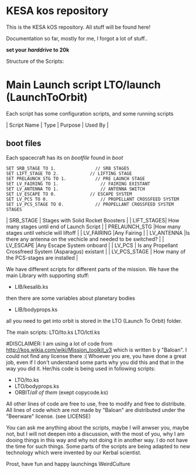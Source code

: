 # KESA kos repository
This is the KESA kOS repository. All stuff will be found here!

Documentation so far, mostly for me, I forgot a lot of stuff..

**set your *harddrive* to 20k**

Structure of the Scripts:

# Main Launch script LTO/launch (LaunchToOrbit)
Each script has some configuration scripts, and some running scripts

| Script Name | Type | Purpose | Used By |


## boot files
Each spacecraft has its on *bootfile* found in *boot*

```
SET SRB_STAGE TO 1.			      // SRB STAGES
SET LIFT_STAGE TO 2.      		// LIFTING STAGE
SET PRELAUNCH_STG TO 1.			  // PRE LAUNCH STAGE
SET LV_FAIRING TO 1.			    // FAIRING EXISTANT
SET LV_ANTENNA TO 1.			    // ANTENNA SWITCH
SET LV_ESCAPE TO 0.		      	// ESCAPE SYSTEM
SET LV_PCS TO 0.			        // PROPELLANT CROSSFEED SYSTEM
SET LV_PCS_STAGE TO 0.			  // PROPELLANT CROSSFEED SYSTEM STAGES
```

| SRB_STAGE | Stages with Solid Rocket Boosters |
| LIFT_STAGES| How many stages until end of Launch Script |
| PRELAUNCH_STG |How many stages until vehicle will liftoff |
| LV_FAIRING |Any Fairing |
| LV_ANTENNA |Is there any antenna on the vechicle and needed to be switched? |
| LV_ESCAPE |Any Escape System onboard |
| LV_PCS | Is any Propellant Crossfreed System (Asparagus) existant |
| LV_PCS_STAGE | How many of the PCS-stages are installed |


We have different scripts for different parts of the mission.
We have the main Library with supporting stuff:

- LIB/kesalib.ks

then there are some variables about planetary bodies

- LIB/bodyprops.ks

all you need to get into orbit is stored in the LTO (Launch To Orbit) folder.

The main scripts:
LTO/lto.ks
LTO/lctl.ks

#DISCLAIMER:
I am using a lot of code from http://kos.wikia.com/wiki/Mission_toolkit_v3 which is written b y "Baloan". I could not find any license there :(  Whoever you are, you have done a great job, even if I don't understand some parts why you did this and that in the way you did it. Her/his code is being used in following scripts:

- LTO/lto.ks
- LTO/bodyprops.ks
- ORBIT/*all of them* (exept copycode.ks)

All other lines of code are free to use, free to modify and free to distribute. All lines of code which are not made by "Baloan" are distributed under the "Beerware" license. (see LICENSE)

You can ask me anything about the scripts, maybe I will anwser you, maybe not, but I will not deepen into a discussion, with the most of you, why I am dooing things in this way and why not doing it in another way. I do not have the time for such things. Some parts of the scripts are being adapted to new technology which were invented by our Kerbal scientist.  


Prost, have fun and happy launchings
WeirdCulture
